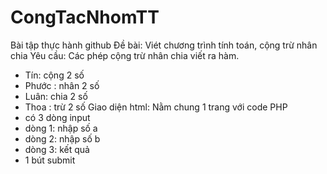 # CongTacNhomTT
Bài tập thực hành github
Đề bài: Viét chương trình tính toán, cộng trừ nhân chia
Yêu cầu: Các phép cộng trừ nhân chia viết ra hàm.
- Tín: cộng 2 số
- Phước : nhân 2 số
- Luân: chia 2 số
- Thoa : trừ 2 số
Giao diện html: Nằm chung 1 trang với code PHP
- có 3 dòng input
- dòng 1: nhập số a
- dòng 2: nhập số b
- dòng 3: kết quả
- 1 bút submit
